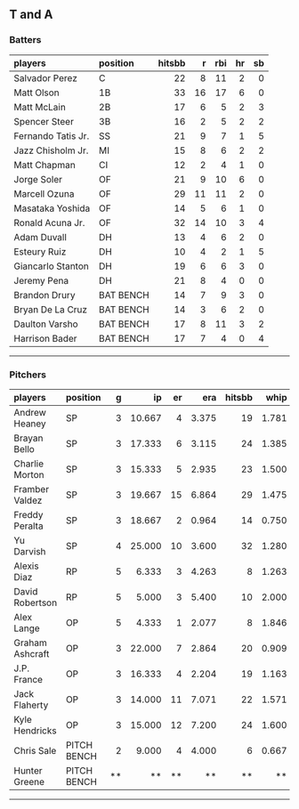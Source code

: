## T and A

### Batters

 
|players            |position  | hitsbb|  r| rbi| hr| sb| 
|:------------------|:---------|------:|--:|---:|--:|--:| 
|Salvador Perez     |C         |     22|  8|  11|  2|  0| 
|Matt Olson         |1B        |     33| 16|  17|  6|  0| 
|Matt McLain        |2B        |     17|  6|   5|  2|  3| 
|Spencer Steer      |3B        |     16|  2|   5|  2|  2| 
|Fernando Tatis Jr. |SS        |     21|  9|   7|  1|  5| 
|Jazz Chisholm Jr.  |MI        |     15|  8|   6|  2|  2| 
|Matt Chapman       |CI        |     12|  2|   4|  1|  0| 
|Jorge Soler        |OF        |     21|  9|  10|  6|  0| 
|Marcell Ozuna      |OF        |     29| 11|  11|  2|  0| 
|Masataka Yoshida   |OF        |     14|  5|   6|  1|  0| 
|Ronald Acuna Jr.   |OF        |     32| 14|  10|  3|  4| 
|Adam Duvall        |DH        |     13|  4|   6|  2|  0| 
|Esteury Ruiz       |DH        |     10|  4|   2|  1|  5| 
|Giancarlo Stanton  |DH        |     19|  6|   6|  3|  0| 
|Jeremy Pena        |DH        |     21|  8|   4|  0|  0| 
|Brandon Drury      |BAT BENCH |     14|  7|   9|  3|  0| 
|Bryan De La Cruz   |BAT BENCH |     14|  3|   6|  2|  0| 
|Daulton Varsho     |BAT BENCH |     17|  8|  11|  3|  2| 
|Harrison Bader     |BAT BENCH |     17|  7|   4|  0|  4| 


* * *

### Pitchers

 
|players         |position    |  g|     ip| er|   era| hitsbb|  whip| so|  w| sv| 
|:---------------|:-----------|--:|------:|--:|-----:|------:|-----:|--:|--:|--:| 
|Andrew Heaney   |SP          |  3| 10.667|  4| 3.375|     19| 1.781|  8|  1|  0| 
|Brayan Bello    |SP          |  3| 17.333|  6| 3.115|     24| 1.385| 11|  1|  0| 
|Charlie Morton  |SP          |  3| 15.333|  5| 2.935|     23| 1.500| 18|  2|  0| 
|Framber Valdez  |SP          |  3| 19.667| 15| 6.864|     29| 1.475| 12|  0|  0| 
|Freddy Peralta  |SP          |  3| 18.667|  2| 0.964|     14| 0.750| 30|  3|  0| 
|Yu Darvish      |SP          |  4| 25.000| 10| 3.600|     32| 1.280| 21|  0|  0| 
|Alexis Diaz     |RP          |  5|  6.333|  3| 4.263|      8| 1.263|  6|  2|  1| 
|David Robertson |RP          |  5|  5.000|  3| 5.400|     10| 2.000|  4|  0|  2| 
|Alex Lange      |OP          |  5|  4.333|  1| 2.077|      8| 1.846|  6|  0|  0| 
|Graham Ashcraft |OP          |  3| 22.000|  7| 2.864|     20| 0.909| 14|  0|  0| 
|J.P. France     |OP          |  3| 16.333|  4| 2.204|     19| 1.163| 16|  2|  0| 
|Jack Flaherty   |OP          |  3| 14.000| 11| 7.071|     22| 1.571| 19|  1|  0| 
|Kyle Hendricks  |OP          |  3| 15.000| 12| 7.200|     24| 1.600| 13|  0|  0| 
|Chris Sale      |PITCH BENCH |  2|  9.000|  4| 4.000|      6| 0.667| 10|  0|  0| 
|Hunter Greene   |PITCH BENCH | **|     **| **|    **|     **|    **| **| **| **| 


* * *


